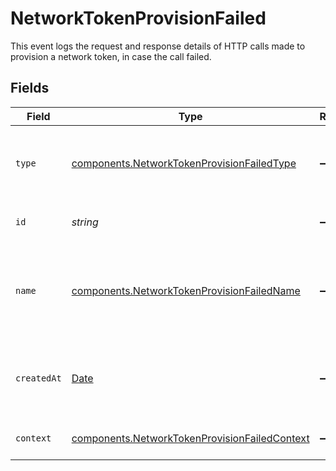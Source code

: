 # NetworkTokenProvisionFailed

This event logs the request and response details of HTTP calls made to provision a network token, in case the call failed.


## Fields

| Field                                                                                                          | Type                                                                                                           | Required                                                                                                       | Description                                                                                                    | Example                                                                                                        |
| -------------------------------------------------------------------------------------------------------------- | -------------------------------------------------------------------------------------------------------------- | -------------------------------------------------------------------------------------------------------------- | -------------------------------------------------------------------------------------------------------------- | -------------------------------------------------------------------------------------------------------------- |
| `type`                                                                                                         | [components.NetworkTokenProvisionFailedType](../../models/components/networktokenprovisionfailedtype.md)       | :heavy_minus_sign:                                                                                             | The type of this resource. Is always `transaction-event`.                                                      | transaction-event                                                                                              |
| `id`                                                                                                           | *string*                                                                                                       | :heavy_minus_sign:                                                                                             | The unique identifier for this event.                                                                          | fe26475d-ec3e-4884-9553-f7356683f7f9                                                                           |
| `name`                                                                                                         | [components.NetworkTokenProvisionFailedName](../../models/components/networktokenprovisionfailedname.md)       | :heavy_minus_sign:                                                                                             | The name of this resource. Is always `network-token-provision-failed`.                                         | network-token-provision-failed                                                                                 |
| `createdAt`                                                                                                    | [Date](https://developer.mozilla.org/en-US/docs/Web/JavaScript/Reference/Global_Objects/Date)                  | :heavy_minus_sign:                                                                                             | The date and time when this event was created in our system.                                                   | 2013-07-16T19:23:00.000+00:00                                                                                  |
| `context`                                                                                                      | [components.NetworkTokenProvisionFailedContext](../../models/components/networktokenprovisionfailedcontext.md) | :heavy_minus_sign:                                                                                             | Additional context for this event.                                                                             |                                                                                                                |